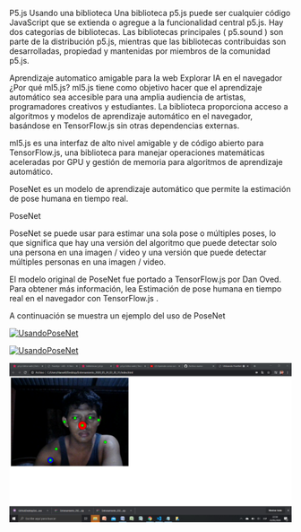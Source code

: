 P5.js
Usando una biblioteca
Una biblioteca p5.js puede ser cualquier código JavaScript que se extienda o agregue a la funcionalidad central p5.js. Hay dos categorías de bibliotecas. Las bibliotecas principales ( p5.sound ) son parte de la distribución p5.js, mientras que las bibliotecas contribuidas son desarrolladas, propiedad y mantenidas por miembros de la comunidad p5.js.

Aprendizaje automatico amigable para la web
Explorar IA en el navegador 
¿Por qué ml5.js?
ml5.js tiene como objetivo hacer que el aprendizaje automático sea accesible para una amplia audiencia de artistas, programadores creativos y estudiantes. La biblioteca proporciona acceso a algoritmos y modelos de aprendizaje automático en el navegador, basándose en TensorFlow.js sin otras dependencias externas.

ml5.js es una interfaz de alto nivel amigable y de código abierto para TensorFlow.js, una biblioteca para manejar operaciones matemáticas aceleradas por GPU y gestión de memoria para algoritmos de aprendizaje automático.

PoseNet es un modelo de aprendizaje automático que permite la estimación de pose humana en tiempo real.

PoseNet

PoseNet se puede usar para estimar una sola pose o múltiples poses, lo que significa que hay una versión del algoritmo que puede detectar solo una persona en una imagen / video y una versión que puede detectar múltiples personas en una imagen / video.

El modelo original de PoseNet fue portado a TensorFlow.js por Dan Oved. Para obtener más información, lea Estimación de pose humana en tiempo real en el navegador con TensorFlow.js .

A continuación se muestra un ejemplo del uso de PoseNet



[![UsandoPoseNet](/Imagen/2020-05-23(1).png)](/Imagen/2020-05-23(1).png)

[![UsandoPoseNet](/Imagen/2020-05-23(2).png)](/Imagen/2020-05-23(2).png)

[![UsandoPoseNet](/Imagen/2020-05-23.png)](/Imagen/2020-05-23.png)




